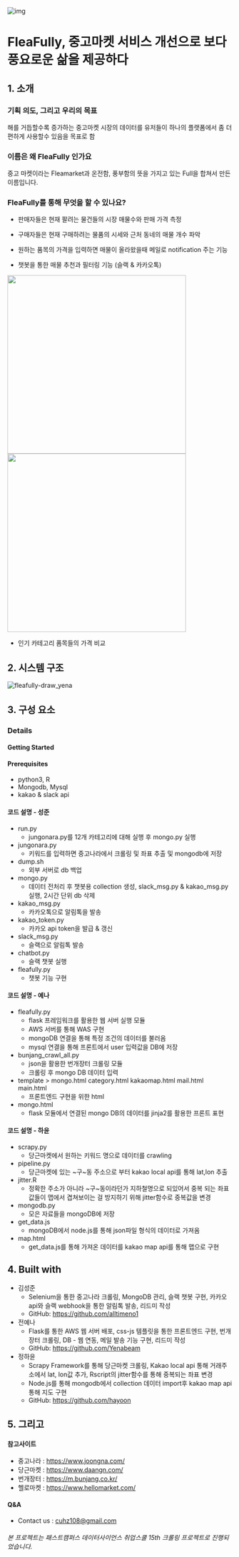 ![img](https://user-images.githubusercontent.com/72847093/101735679-91af6b80-3b05-11eb-972b-97d421deff0e.PNG)
# FleaFully, 중고마켓 서비스 개선으로 보다 풍요로운 삶을 제공하다

## 1. 소개 
### 기획 의도, 그리고 우리의 목표 
해를 거듭할수록 증가하는 중고마켓 시장의 데이터를 유저들이 하나의 플랫폼에서 좀 더 편하게 사용할수 있음을 목표로 함

### 이름은 왜 FleaFully 인가요
중고 마켓이라는 Fleamarket과 온전함, 풍부함의 뜻을 가지고 있는 Full을 합쳐서 만든 이름입니다. 

### FleaFully를 통해 무엇을 할 수 있나요?
  - 판매자들은 현재 팔려는 물건들의 시장 매물수와 판매 가격 측정
  
  - 구매자들은 현재 구매하려는 물품의 시세와 근처 동네의 매물 개수 파악
  
  - 원하는 품목의 가격을 입력하면 매물이 올라왔을때 메일로 notification 주는 기능
  
  - 챗봇을 통한 매물 추천과 필터링 기능 (슬랙 & 카카오톡)
  
<img src="https://user-images.githubusercontent.com/71831714/104883632-67748780-59a8-11eb-95b3-7504f07c4eb5.png" width="400"></img>
<img src="https://user-images.githubusercontent.com/71831714/104881288-62153e00-59a4-11eb-9d20-99d131959fea.png" width="400"></img>

  - 인기 카테고리 품목들의 가격 비교

## 2. 시스템 구조
![fleafully-draw_yena](https://user-images.githubusercontent.com/71831714/101885533-97788000-3bdd-11eb-94b8-5db03d840607.png)

## 3. 구성 요소 
### Details 
#### Getting Started
#### Prerequisites
- python3, R
- Mongodb, Mysql
- kakao & slack api

#### 코드 설명 - 성준
- run.py
  - jungonara.py를 12개 카테고리에 대해 실행  후 mongo.py 실행
- jungonara.py
  - 키워드를 입력하면 중고나라에서 크롤링 및 좌표 추출 및 mongodb에 저장
- dump.sh
  - 외부 서버로 db 백업
- mongo.py 
  - 데이터 전처리 후 챗봇용 collection 생성, slack_msg.py & kakao_msg.py 실행, 2시간 단위 db 삭제
- kakao_msg.py
  - 카카오톡으로 알림톡을 발송
- kakao_token.py
  - 카카오 api token을 발급 & 갱신
- slack_msg.py
  - 슬랙으로 알림톡 발송
- chatbot.py
  - 슬랙 챗봇 실행
- fleafully.py
  - 챗봇 기능 구현
  
#### 코드 설명 - 예나 
- fleafully.py
  - flask 프레임워크를 활용한 웹 서버 실행 모듈 
  - AWS 서버를 통해 WAS 구현 
  - mongoDB 연결을 통해 특정 조건의 데이터를 불러옴 
  - mysql 연결을 통해 프론트에서 user 입력값을 DB에 저장 
- bunjang_crawl_all.py 
  - json을 활용한 번개장터 크롤링 모듈
  - 크롤링 후 mongo DB 데이터 입력 
- template > mongo.html category.html kakaomap.html mail.html main.html
  - 프론트엔드 구현을 위한 html 
- mongo.html 
  - flask 모듈에서 연결된 mongo DB의 데이터를 jinja2를 활용한 프론트 표현 
  
#### 코드 설명 - 하윤
- scrapy.py
  - 당근마켓에서 원하는 키워드 명으로 데이터를 crawling
- pipeline.py
  - 당근마켓에 있는 ~구~동 주소으로 부터 kakao local api를 통해 lat,lon 추출
- jitter.R
  - 정확한 주소가 아니라 ~구~동이라던가 지하철명으로 되있어서 중복 되는 좌표값들이 맵에서 겹쳐보이는 걸 방지하기 위해 jitter함수로 중복값을 변경
- mongodb.py
  - 모은 자료들을 mongoDB에 저장
- get_data.js
  - mongoDB에서 node.js를 통해 json파일 형식의 데이터로 가져옴
- map.html
  - get_data.js를 통해 가져온 데이터를 kakao map api를 통해 맵으로 구현

## 4. Built with 
- 김성준
  - Selenium을 통한 중고나라 크롤링, MongoDB 관리, 슬랙 챗봇 구현, 카카오 api와 슬랙 webhook을 통한 알림톡 발송, 리드미 작성
  - GitHub: https://github.com/alltimeno1
- 전예나 
  - Flask를 통한 AWS 웹 서버 배포, css-js 템플릿을 통한 프론트엔드 구현, 번개장터 크롤링, DB - 웹 연동, 메일 발송 기능 구현, 리드미 작성 
  - GitHub: https://github.com/Yenabeam
- 정하윤 
  - Scrapy Framework를 통해 당근마켓 크롤링, Kakao local api 통해 거래주소에서 lat, lon값 추가, Rscript의 jitter함수를 통해 중복되는 좌표 변경
  - Node.js를 통해 mongodb에서 collection 데이터 import후 kakao map api통해 지도 구현
  - GitHub: https://github.com/hayoon

## 5. 그리고 
#### 참고사이트 
- 중고나라 : https://www.joongna.com/
- 당근마켓 : https://www.daangn.com/
- 번개장터 : https://m.bunjang.co.kr/
- 헬로마켓 : https://www.hellomarket.com/
#### Q&A
- Contact us :  cuhz108@gmail.com
###### 본 프로젝트는 패스트캠퍼스 데이터사이언스 취업스쿨 15th 크롤링 프로젝트로 진행되었습니다.
